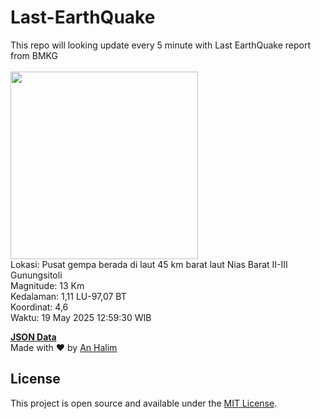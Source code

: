 # Last-EarthQuake
This repo will looking update every 5 minute with Last EarthQuake report from BMKG
<br>
<br>
<img src="undefined" width="300"/>
<br>
Lokasi: Pusat gempa berada di laut 45 km barat laut Nias Barat  II-III Gunungsitoli <br>
Magnitude: 13 Km <br>
Kedalaman: 1,11 LU-97,07 BT <br>
Koordinat: 4,6 <br>
Waktu: 19 May 2025 12:59:30 WIB <br>

<a href="./data/data.json">**JSON Data**</a>
<br>
Made with ❤️ by <a href="https://github.com/an-halim">An Halim</a>
## License

This project is open source and available under the [MIT License](LICENSE).
